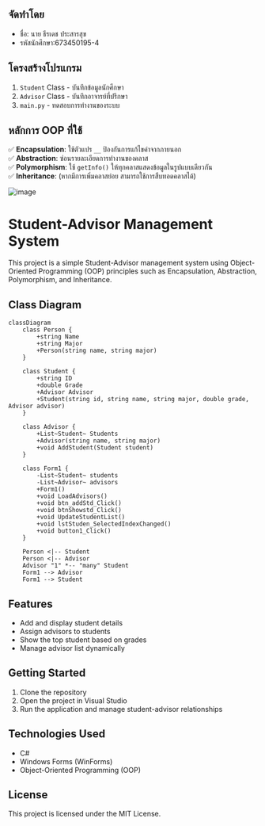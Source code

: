 ## จัดทำโดย
- ชื่อ: นาย ธีรเดช ประสารสุข
- รหัสนักศึกษา:673450195-4

## โครงสร้างโปรแกรม
1. `Student` Class - บันทึกข้อมูลนักศึกษา
2. `Advisor` Class - บันทึกอาจารย์ที่ปรึกษา
3. `main.py` - ทดสอบการทำงานของระบบ

## หลักการ OOP ที่ใช้
✅ **Encapsulation**: ใช้ตัวแปร `__` ป้องกันการแก้ไขค่าจากภายนอก  
✅ **Abstraction**: ซ่อนรายละเอียดการทำงานของคลาส  
✅ **Polymorphism**: ใช้ `getInfo()` ให้ทุกคลาสแสดงข้อมูลในรูปแบบเดียวกัน  
✅ **Inheritance**: (หากมีการเพิ่มคลาสย่อย สามารถใช้การสืบทอดคลาสได้)
 
![image](https://github.com/user-attachments/assets/ef32e88a-e2fd-4ba8-a3ef-1b80e5472670)

# Student-Advisor Management System

This project is a simple Student-Advisor management system using Object-Oriented Programming (OOP) principles such as Encapsulation, Abstraction, Polymorphism, and Inheritance.

## Class Diagram

```mermaid
classDiagram
    class Person {
        +string Name
        +string Major
        +Person(string name, string major)
    }

    class Student {
        +string ID
        +double Grade
        +Advisor Advisor
        +Student(string id, string name, string major, double grade, Advisor advisor)
    }

    class Advisor {
        +List~Student~ Students
        +Advisor(string name, string major)
        +void AddStudent(Student student)
    }

    class Form1 {
        -List~Student~ students
        -List~Advisor~ advisors
        +Form1()
        +void LoadAdvisors()
        +void btn_addStd_Click()
        +void btnShowstd_Click()
        +void UpdateStudentList()
        +void lstStuden_SelectedIndexChanged()
        +void button1_Click()
    }

    Person <|-- Student
    Person <|-- Advisor
    Advisor "1" *-- "many" Student
    Form1 --> Advisor
    Form1 --> Student
```

## Features
- Add and display student details
- Assign advisors to students
- Show the top student based on grades
- Manage advisor list dynamically

## Getting Started
1. Clone the repository
2. Open the project in Visual Studio
3. Run the application and manage student-advisor relationships

## Technologies Used
- C#
- Windows Forms (WinForms)
- Object-Oriented Programming (OOP)

## License
This project is licensed under the MIT License.

